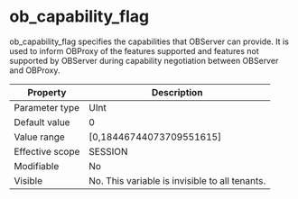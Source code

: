 ob_capability_flag 
=======================================

ob_capability_flag specifies the capabilities that OBServer can provide. It is used to inform OBProxy of the features supported and features not supported by OBServer during capability negotiation between OBServer and OBProxy. 


|  **Property**   |                **Description**                 |
|-----------------|------------------------------------------------|
| Parameter type  | UInt                                           |
| Default value   | 0                                              |
| Value range     | \[0,18446744073709551615\]                     |
| Effective scope | SESSION                                        |
| Modifiable      | No                                             |
| Visible         | No. This variable is invisible to all tenants. |



